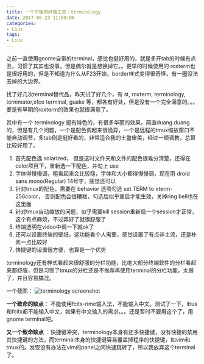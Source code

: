 ```yaml
---
title: 一个不错的终端工具：terminology
date: 2017-06-23 11:59:06
categories:
- Liux
tags:
- Liux
---
```


之前一直使用gnome自带的terminal，感觉也挺好用的，就是多开tab的时候有点丑，习惯了其实也没事，但是偶尔就是想换掉它。。更早的时候使用的 roxterm也是很好用的，但是不知道为什么从F23开始，border样式变得很奇怪，有一圈没法去掉的大边界。

找了好几次terminal替代品，昨天试了好几个，有 st, roxterm, terminology, ternimator,xfce terminal, guake 等，都各有好处，但是没有一个完全满意的。。。要是有早期的roxterm的效果也就很满意了。

其中有一个 terminology 挺有特色的，有很多华丽的效果，简直duang duang的，但是有几个问题，一个是配色调起来很诡异，一个是远程的tmux缩放窗口不能自动调节，多tab倒是挺好看的，非常适合我的土鳖审美，经过一顿调教，总算比较好用了。

1. 首先配色选 solarized， 但是这时文件夹和文件的配色很难分清楚，还得在 color项目下，重新选一下配色，并勾上 use
2. 字体得慢慢调，粗看起来会比较糙，字体和大小都得慢慢调，现在用 droid sans mono(Regular) 14号字，感觉还可以
3. 针对tmux的配色，需要在 behavior 选项勾选 set TERM to xterm-256color， 否则配色会很糟糕，勾选后似乎重启才能生效，关掉ring bell也在这里面
4. 针对tmux自动缩放的问题，似乎需要kill session重新启一个session才正常，这个有点麻烦，不过弄好了就很舒服了
5. 终端透明在video中调一下就ok了
6. 还可以设置终端的壁纸，这功能看个人需要，感觉设置了有点非主流，还是朴素一点比较好
7. 快捷键的设置很方便，也算是一个优势

terminology还有样式看起来很舒服的分栏功能，比绝大部分终端软件的分栏看起来都舒服，但是习惯了tmux的分栏还是不推荐再使用terminal的分栏功能，太弱了，并且容易搞混。

一个截图：
![terminology screenshot](/images/Liux/terminology.jpg)

**一个致命的缺点**： 不能使用fcitx-rime输入法，不能输入中文。测试了一下，ibus和fcitx都不能输入中文，如果有中文输入的需求。。。还是暂时不要用这个了，用gnome terminal吧。

**又一个致命缺点** ：快捷键冲突，terminology本身有还多快捷键，没有快捷的禁用其快捷键的方法，而terminal本身的快捷键容易覆盖掉程序的快捷键，如vim和tmux的。发现没有办法在vim的panel之间快速跳转了，所以我放弃这个terminal了。
